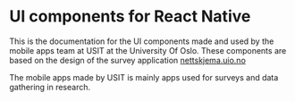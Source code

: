 # UI components for React Native

This is the documentation for the UI components made and used by the mobile apps team at USIT at the University Of Oslo. These components are based on the design of the survey application [nettskjema.uio.no](https://nettskjema.uio.no)

The mobile apps made by USIT is mainly apps used for surveys and data gathering in research.